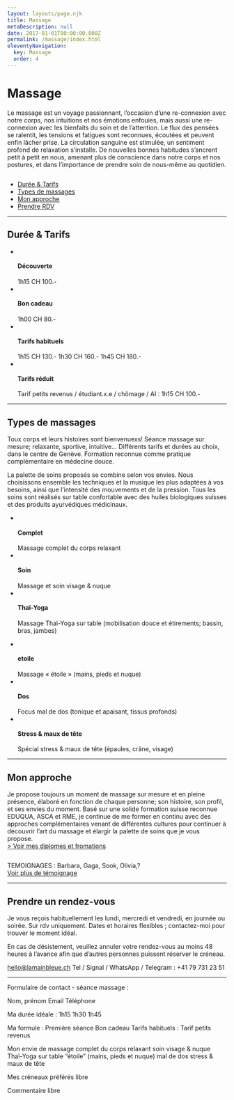 ```yaml
---
layout: layouts/page.njk
title: Massage
metaDescription: null
date: 2017-01-01T00:00:00.000Z
permalink: /massage/index.html
eleventyNavigation:
  key: Massage
  order: 4
---
```

# Massage

<div class="df gap grille v--inverse">
    <p>
        Le massage est un voyage passionnant, l’occasion d’une re-connexion avec notre corps, nos intuitions et nos émotions enfouies, mais aussi une re-connexion avec les bienfaits du soin et de l’attention. Le flux des pensées se ralentit, les tensions et fatigues sont reconnues, écoutées et peuvent enfin lâcher prise. La circulation sanguine est stimulée, un sentiment profond de relaxation s’installe. De nouvelles bonnes habitudes s’ancrent petit à petit en nous, amenant plus de conscience dans notre corps et nos postures, et dans l’importance de prendre soin de nous-même au quotidien. 
    </p>
    <img src="https://via.placeholder.com/400x200/375063/FFFFFF/?text=Photos" alt="">
</div>


<ul class="df jc-c gap">
    <li>
        <a href="#Durée-Tarifs">Durée & Tarifs</a>
    </li>
    <li>
        <a href="#Typesdemassages">Types de massages</a>
    </li>
    <li>
        <a href="#Monapproche">Mon approche</a>
    </li>
    <li>
        <a href="#PrendreRDV">Prendre RDV</a>
    </li>
</ul>


<hr>

<h2 id="Durée-Tarifs">Durée & Tarifs</h2>

<ul class="df jc-sb gap carte" style="--taille:25%">
  <li class="fg-1 df fd-c gap-2">
      <img src="https://via.placeholder.com/400x100/375063/FFFFFF/?text=Picto" alt="">
      <h4>Découverte</h4>
      <div>
        1h15        CH 100.-
      </div>
  </li>
  <li class="fg-1 df fd-c gap-2">
      <img src="https://via.placeholder.com/400x100/375063/FFFFFF/?text=Picto+cadeau" alt="">
      <h4>Bon cadeau</h4>
      <div>
        1h00        CH 80.-
      </div>
  </li>
  <li class="fg-1 df fd-c gap-2">
      <img src="https://via.placeholder.com/400x100/375063/FFFFFF/?text=Picto" alt="">
      <h4>Tarifs habituels </h4>
      <div>
        1h15        CH 130.-
        1h30        CH 160.-
        1h45        CH 180.-
      </div>
  </li>
  <li class="fg-1 df fd-c gap-2">
      <img src="https://via.placeholder.com/400x100/375063/FFFFFF/?text=Picto+piece" alt="">
      <h4>Tarifs réduit </h4>
      <div>
        Tarif petits revenus / étudiant.x.e / chômage / AI :
1h15        CH 100.-
      </div>
  </li>
</ul>


<hr>

<h2 id="Typesdemassages">Types de massages</h2>

Toux corps et leurs histoires sont bienvenuexs! Séance massage sur mesure; relaxante, sportive, intuitive… Différents tarifs et durées au choix, dans le centre de Genève. Formation reconnue comme pratique complémentaire en médecine douce. 

La palette de soins proposés se combine selon vos envies. Nous choisissons ensemble les techniques et la musique les plus adaptées à vos besoins, ainsi que l’intensité des mouvements et de la pression. Tous les soins sont réalisés sur table confortable avec des huiles biologiques suisses et des produits ayurvédiques médicinaux.


<ul class="df jc-sb gap carte">
  <li class="fg-1 df fd-c gap-2">
    <img src="https://via.placeholder.com/400x100/375063/FFFFFF/?text=Picto" alt="">
    <h4>Complet</h4>
    <div>
        Massage complet du corps relaxant
    </div>
  </li>
  <li class="fg-1 df fd-c gap-2">
    <img src="https://via.placeholder.com/400x100/375063/FFFFFF/?text=Picto" alt="">
    <h4>Soin</h4>
    <div>
        Massage et soin visage & nuque
    </div>
</li>
<li class="fg-1 df fd-c gap-2">
    <img src="https://via.placeholder.com/400x100/375063/FFFFFF/?text=Picto" alt="">
    <h4>Thaï-Yoga</h4>
    <div>
        Massage Thaï-Yoga sur table (mobilisation douce et étirements; bassin, bras, jambes)
    </div>
</li>
</ul>


<ul class="df jc-sb gap carte">
    <li class="fg-1 df fd-c gap-2">
        <img src="https://via.placeholder.com/400x100/375063/FFFFFF/?text=Picto" alt="">
        <h4>etoile</h4>
        <div>
        Massage « étoile » (mains, pieds et nuque)
        </div>
    </li>
    <li class="fg-1 df fd-c gap-2">
        <img src="https://via.placeholder.com/400x100/375063/FFFFFF/?text=Picto" alt="">
        <h4>Dos</h4>
        <div>
            Focus mal de dos (tonique et apaisant, tissus profonds)
        </div>
    </li>
    <li class="fg-1 df fd-c gap-2">
        <img src="https://via.placeholder.com/400x100/375063/FFFFFF/?text=Picto" alt="">
        <h4>Stress & maux de tête </h4>
        <div>
            Spécial stress & maux de tête (épaules, crâne, visage)
        </div>
    </li>
</ul>

<hr>

<h2 id="Monapproche">Mon approche</h2>

<div class="df gap grille v--inverse">
    <p>
      Je propose toujours un moment de massage sur mesure et en pleine présence, élaboré en fonction de chaque personne; son histoire, son profil, et ses envies du moment. 
      Basé sur une solide formation suisse reconnue EDUQUA, ASCA et RME, je continue de me former en continu avec des approches complémentaires venant de différentes cultures pour continuer à découvrir l’art du massage et élargir la palette de soins que je vous propose.      
        <br> 
        <a href="">> Voir mes diplomes et fromations</a>
    </p>
    <img src="https://via.placeholder.com/400x300/375063/FFFFFF/?text=je+sais+pas" alt="">
</div>


<div class="df gap">
    <img src="https://via.placeholder.com/150x150/375063/FFFFFF/?text=photo+profil" alt="">
    <p>
        TEMOIGNAGES : Barbara, Gaga, Sook, Olivia,?        <br>
        <a href="">Voir plus de témoignage</a>
    </p>
</div>

<hr>

<h2 id="PrendreRDV">Prendre un rendez-vous</h2>

Je vous reçois habituellement les lundi, mercredi et vendredi, en journée ou soirée. 
Sur rdv uniquement. Dates et horaires flexibles ; contactez-moi pour trouver le moment idéal.

En cas de désistement, veuillez annuler votre rendez-vous au moins 48 heures à l’avance afin que d’autres personnes puissent réserver le créneau.

hello@lamainbleue.ch
Tel / Signal / WhatsApp / Telegram : +41 79 731 23 51

<hr>

Formulaire de contact - séance massage :

Nom, 
prénom
Email
Téléphone

Ma durée idéale :
1h15
1h30
1h45

Ma formule :
Première séance 
Bon cadeau 
Tarifs habituels :
Tarif petits revenus

Mon envie de massage
complet du corps relaxant
soin visage & nuque
Thaï-Yoga sur table
“étoile”  (mains, pieds et nuque)
mal de dos
stress & maux de tête

Mes créneaux préférés 
libre

Commentaire
libre
